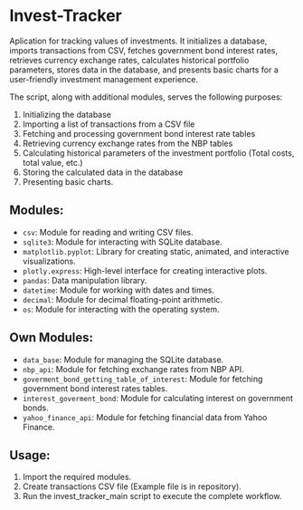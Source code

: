 # Invest-Tracker
Aplication for tracking values of investments. It initializes a database, imports transactions from CSV, fetches government bond interest rates, retrieves currency exchange rates, calculates historical portfolio parameters, stores data in the database, and presents basic charts for a user-friendly investment management experience.

The script, along with additional modules, serves the following purposes:
1) Initializing the database
2) Importing a list of transactions from a CSV file
3) Fetching and processing government bond interest rate tables
4) Retrieving currency exchange rates from the NBP tables
5) Calculating historical parameters of the investment portfolio (Total costs, total value, etc.)
6) Storing the calculated data in the database
7) Presenting basic charts.

## Modules:
- `csv`: Module for reading and writing CSV files.
- `sqlite3`: Module for interacting with SQLite database.
- `matplotlib.pyplot`: Library for creating static, animated, and interactive visualizations.
- `plotly.express`: High-level interface for creating interactive plots.
- `pandas`: Data manipulation library.
- `datetime`: Module for working with dates and times.
- `decimal`: Module for decimal floating-point arithmetic.
- `os`: Module for interacting with the operating system.

## Own Modules:
- `data_base`: Module for managing the SQLite database.
- `nbp_api`: Module for fetching exchange rates from NBP API.
- `goverment_bond_getting_table_of_interest`: Module for fetching government bond interest rates tables.
- `interest_goverment_bond`: Module for calculating interest on government bonds.
- `yahoo_finance_api`: Module for fetching financial data from Yahoo Finance.

## Usage:
1. Import the required modules.
2. Create transactions CSV file (Example file is in repository).
3. Run the invest_tracker_main script to execute the complete workflow.

